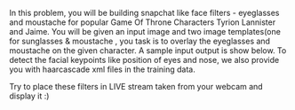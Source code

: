 In this problem, you will be building snapchat like face filters - eyeglasses and moustache for popular Game Of Throne Characters Tyrion Lannister and Jaime.
You will be given an input image and two image templates(one for sunglasses & moustache , you task is to overlay the eyeglasses and moustache on the given character. A sample input output is show below. To detect the facial keypoints like position of eyes and nose, we also provide you with haarcascade xml files in the training data.

Try to place these filters in LIVE stream taken from your webcam and display it :)
